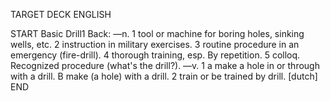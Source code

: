 TARGET DECK
ENGLISH

START
Basic
Drill1
Back: —n. 1 tool or machine for boring holes, sinking wells, etc. 2 instruction in military exercises. 3 routine procedure in an emergency (fire-drill). 4 thorough training, esp. By repetition. 5 colloq. Recognized procedure (what's the drill?). —v. 1 a make a hole in or through with a drill. B make (a hole) with a drill. 2 train or be trained by drill. [dutch]
END
